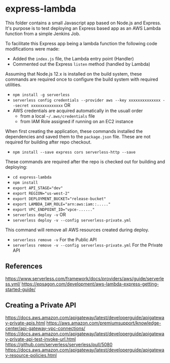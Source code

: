 # express-lambda

This folder contains a small Javascript app based on Node.js and Express.  It's purpose is to test deploying an Express based app as an AWS Lambda function from a simple Jenkins Job.

To facilitate this Express app being a lambda function the following code modifications were made:
* Added the `index.js` file, the Lambda entry point (Handler)
* Commented out the Express `listen` method (handled by Lambda)

Assuming that Node.js 12.x is installed on the build system, these commands are required once to configure the build system with required utilities.
* `npm install -g serverless`
* `serverless config credentials --provider aws --key xxxxxxxxxxxxxx --secret xxxxxxxxxxxxxx`
OR
* AWS credentials are acquired automatically in the usuall order
  * from a local `~/.aws/credentials` file
  * from IAM Role assigned if running on an EC2 instance

When first creating the application, these commands installed the dependencies and saved them to the `package.json` file.
These are not required for building after repo checkout.
* `npm install --save express cors serverless-http --save`

These commands are required after the repo is checked out for building and deploying:
* `cd express-lambda`
* `npm install`
* `export API_STAGE="dev"`
* `export REGION="us-west-2"`
* `export DEPLOYMENT_BUCKET="release-bucket"`
* `export LAMBDA_IAM_ROLE="arn:aws:iam::....."`
* `export VPC_ENDPOINT_ID="vpce-......"`
* `serverless deploy -v`
OR
* `serverless deploy -v --config serverless-private.yml`

This command will remove all AWS resources created during deploy.
* `serverless remove -v` For the Public API
* `serverless remove -v --config serverless-private.yml` For the Private API


## References
https://www.serverless.com/framework/docs/providers/aws/guide/serverless.yml/
https://epsagon.com/development/aws-lambda-express-getting-started-guide/

## Creating a Private API
https://docs.aws.amazon.com/apigateway/latest/developerguide/apigateway-private-apis.html
https://aws.amazon.com/premiumsupport/knowledge-center/api-gateway-vpc-connections/
https://docs.aws.amazon.com/apigateway/latest/developerguide/apigateway-private-api-test-invoke-url.html
https://github.com/serverless/serverless/pull/5080
https://docs.aws.amazon.com/apigateway/latest/developerguide/apigateway-resource-policies.html
